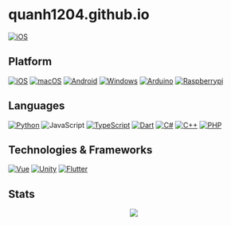 # quanh1204.github.io
[![iOS](https://img.shields.io/badge/outlook-0f6cbd?style=for-the-badge&logo=gmail&logoColor=white)](mailto:me@trongtin.dev)

## Platform

[![iOS](https://img.shields.io/badge/ios-grey?style=for-the-badge&logo=ios&logoColor=white)](https://www.apple.com/vn/ios)
[![macOS](https://img.shields.io/badge/macos-grey?style=for-the-badge&logo=macos&logoColor=white)](https://www.apple.com/vn/macos)
[![Android](https://img.shields.io/badge/android-3ddc84?style=for-the-badge&logo=android&logoColor=white)](https://www.android.com/)
[![Windows](https://img.shields.io/badge/Windows-00A4EF?style=for-the-badge&logo=windows&logoColor=white)](https://www.microsoft.com/en-us/windows)
[![Arduino](https://img.shields.io/badge/Arduino-008184?style=for-the-badge&logo=arduino&logoColor=white)](https://arduino.cc/)
[![Raspberrypi](https://img.shields.io/badge/Raspberrypi-a03e7e?style=for-the-badge&logo=Raspberrypi&logoColor=white)](https://www.raspberrypi.com/)

## Languages

[![Python](https://img.shields.io/badge/python-3776ab?style=for-the-badge&logo=python&logoColor=ffd859)](https://www.python.org/)
![JavaScript](https://img.shields.io/badge/javascript-e8d44d?style=for-the-badge&logo=javascript&logoColor=black)
[![TypeScript](https://img.shields.io/badge/typescript-3178c6?style=for-the-badge&logo=typescript&logoColor=white)](https://www.typescriptlang.org/)
[![Dart](https://img.shields.io/badge/dart-41c4ff?style=for-the-badge&logo=dart&logoColor=02589b)](https://dart.dev/)
[![C#](https://img.shields.io/badge/csharp-702573?style=for-the-badge&logo=csharp&logoColor=white)](https://learn.microsoft.com/csharp)
[![C++](https://img.shields.io/badge/c++-702573?style=for-the-badge&logo=c&logoColor=white)](https://learn.microsoft.com/cpp)
[![PHP](https://img.shields.io/badge/php-4f5b93?style=for-the-badge&logo=php&logoColor=white)](https://www.php.net/)

## Technologies & Frameworks

[![Vue](https://img.shields.io/badge/Vue-42b883?style=for-the-badge&logo=Vue&logoColor=white)](https://vuejs.org/)
[![Unity](https://img.shields.io/badge/Unity-black?style=for-the-badge&logo=unity&logoColor=white)](https://unity.com)
[![Flutter](https://img.shields.io/badge/flutter-065b9d?style=for-the-badge&logo=flutter&logoColor=white)](https://flutter.dev)

## Stats

<p align="center">
  <a href="https://github.com/trongtindev">
    <img src="http://github-profile-summary-cards.vercel.app/api/cards/profile-details?username=trongtindev&theme=transparent" />
  </a>
</p>
